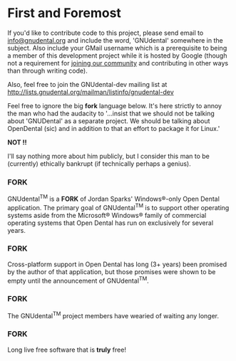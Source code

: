 # First and Foremost #

If you'd like to contribute code to this project, please send email to [info@gnudental.org](mailto:info@gnudental.org) and include the word, 'GNUdental' somewhere in the subject.  Also include your GMail username which is a prerequisite to being a member of this development project while it is hosted by Google (though not a requirement for [joining our community](http://www.gnudental.org/join_form) and contributing in other ways than through writing code).

Also, feel free to join the GNUdental-dev mailing list at http://lists.gnudental.org/mailman/listinfo/gnudental-dev

Feel free to ignore the big **fork** language below.  It's here strictly to annoy the man who had the audacity to '...insist that we should not be talking about 'GNUDental' as a separate project.   We should be talking about OpenDental (sic) and in addition to that
an effort to package it for Linux.'

**NOT !!**

I'll say nothing more about him publicly, but I consider this man to be (currently) ethically bankrupt (if technically perhaps a genius).

### FORK ###

GNUdental<sup>TM</sup> is a **FORK** of Jordan Sparks' Windows®-only Open Dental application.  The primary goal of GNUdental<sup>TM</sup> is to support other operating systems aside from the Microsoft® Windows® family of commercial operating systems that Open Dental has run on exclusively for several years.

### FORK ###

Cross-platform support in Open Dental has long (3+ years) been promised by the author of that application, but those promises were shown to be empty until the announcement of GNUdental<sup>TM</sup>.

### FORK ###

The GNUdental<sup>TM</sup> project members have wearied of waiting any longer.

### FORK ###

Long live free software that is **truly** free!
